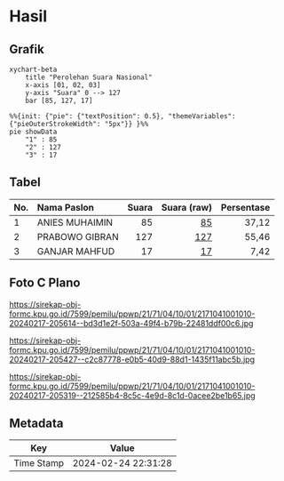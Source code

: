 # Hasil

## Grafik

```mermaid
xychart-beta
    title "Perolehan Suara Nasional"
    x-axis [01, 02, 03]
    y-axis "Suara" 0 --> 127
    bar [85, 127, 17]
```

```mermaid
%%{init: {"pie": {"textPosition": 0.5}, "themeVariables": {"pieOuterStrokeWidth": "5px"}} }%%
pie showData
    "1" : 85
    "2" : 127
    "3" : 17
```

## Tabel

| No. | Nama Paslon    | Suara | Suara (raw) | Persentase |
|:--- |:-------------- | -----:| -----------:| ----------:|
| 1   | ANIES MUHAIMIN | 85    | [85][p-1]   | 37,12      |
| 2   | PRABOWO GIBRAN | 127   | [127][p-2]  | 55,46      |
| 3   | GANJAR MAHFUD  | 17    | [17][p-3]   | 7,42       |


[p-1]: https://github.com/gigit-pemilu/pemilu-2024/blob/main/pilpres/hitung-suara/sub/21-kepulauan-riau/sub/71-kota-batam/sub/04-nongsa/sub/1001-sambau/sub/010-tps/sub/paslon-1.txt
[p-2]: https://github.com/gigit-pemilu/pemilu-2024/blob/main/pilpres/hitung-suara/sub/21-kepulauan-riau/sub/71-kota-batam/sub/04-nongsa/sub/1001-sambau/sub/010-tps/sub/paslon-2.txt
[p-3]: https://github.com/gigit-pemilu/pemilu-2024/blob/main/pilpres/hitung-suara/sub/21-kepulauan-riau/sub/71-kota-batam/sub/04-nongsa/sub/1001-sambau/sub/010-tps/sub/paslon-3.txt

## Foto C Plano

https://sirekap-obj-formc.kpu.go.id/7599/pemilu/ppwp/21/71/04/10/01/2171041001010-20240217-205614--bd3d1e2f-503a-49f4-b79b-22481ddf00c6.jpg

https://sirekap-obj-formc.kpu.go.id/7599/pemilu/ppwp/21/71/04/10/01/2171041001010-20240217-205427--c2c87778-e0b5-40d9-88d1-1435f11abc5b.jpg

https://sirekap-obj-formc.kpu.go.id/7599/pemilu/ppwp/21/71/04/10/01/2171041001010-20240217-205319--212585b4-8c5c-4e9d-8c1d-0acee2be1b65.jpg


## Metadata

| Key        | Value               |
| ---------- | ------------------- |
| Time Stamp | 2024-02-24 22:31:28 |



